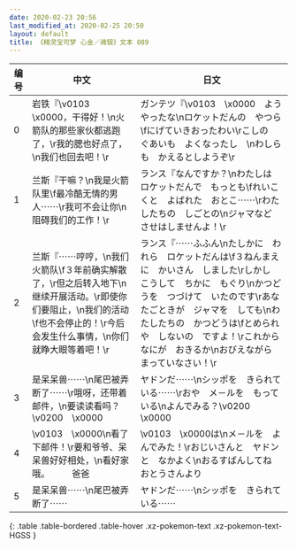 ```yaml
---
date: 2020-02-23 20:56
last_modified_at: 2020-02-25 20:50
layout: default
title: 《精灵宝可梦 心金／魂银》文本 089
---
```

| 编号 | 中文 | 日文 |
| ---- | ---- | ---- |
| 0 | 岩铁『\v0103　\x0000，干得好！\n火箭队的那些家伙都逃跑了，\r我的腮也好点了，\n我们也回去吧！\r | ガンテツ『\v0103　\x0000　ようやったな\nロケットだんの　やつら\fにげていきおったわい\rこしの　ぐあいも　よくなったし　\nわしらも　かえるとしようぞ\r |
| 1 | 兰斯『干嘛？\n我是火箭队里\f最冷酷无情的男人⋯⋯\r我可不会让你\n阻碍我们的工作！\r | ランス『なんですか？\nわたしは　ロケットだんで　もっとも\fれいこくと　よばれた　おとこ⋯⋯\rわたしたちの　しごとの\nジャマなど　させはしませんよ！\r |
| 2 | 兰斯『⋯⋯哼哼，\n我们火箭队\f３年前确实解散了，\r但之后转入地下\n继续开展活动。\r即使你们要阻止，\n我们的活动\f也不会停止的！\r今后会发生什么事情，\n你们就睁大眼等着吧！\r | ランス『⋯⋯ふふん\nたしかに　われら　ロケットだんは\f３ねんまえに　かいさん　しました\rしかし　こうして　ちかに　もぐり\nかつどうを　つづけて　いたのです\rあなたごときが　ジャマを　しても\nわたしたちの　かつどうは\fとめられや　しないの　ですよ！\rこれから　なにが　おきるか\nおびえながら　まっていなさい！\r |
| 3 | 是呆呆兽⋯⋯\n尾巴被弄断了⋯⋯\r哦呀，还带着邮件，\n要读读看吗？\v0200　\x0000 | ヤドンだ⋯⋯\nシッポを　きられている⋯⋯\rおや　メ－ルを　もっている\nよんでみる？\v0200　\x0000 |
| 4 | \v0103　\x0000\n看了下邮件！\r要和爷爷、呆呆兽好好相处，\n看好家哦。　　　爸爸 | \v0103　\x0000は\nメ－ルを　よんでみた！\rおじいさんと　ヤドンと　なかよく\nおるすばんしてね　　　おとうさんより |
| 5 | 是呆呆兽⋯⋯\n尾巴被弄断了⋯⋯ | ヤドンだ⋯⋯\nシッポを　きられている⋯⋯ |
{: .table .table-bordered .table-hover .xz-pokemon-text .xz-pokemon-text-HGSS }